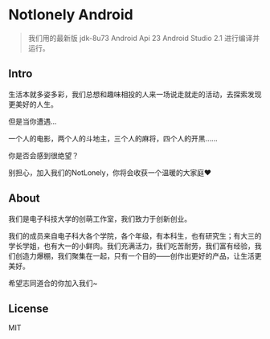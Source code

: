 # Notlonely Android

> 我们用的最新版  jdk-8u73 Android Api 23 Android Studio 2.1 进行编译并运行。

## Intro

生活本就多姿多彩，我们总想和趣味相投的人来一场说走就走的活动，去探索发现更美好的人生。

但是当你遭遇...

一个人的电影，两个人的斗地主，三个人的麻将，四个人的开黑……

你是否会感到很绝望？

别担心，加入我们的NotLonely，你将会收获一个温暖的大家庭❤️

## About

我们是电子科技大学的创萌工作室，我们致力于创新创业。

我们的成员来自电子科大各个学院，各个年级，有本科生，也有研究生；有大三的学长学姐，也有大一的小鲜肉。我们充满活力，我们吃苦耐劳，我们富有经验，我们创造力爆棚，我们聚集在一起，只有一个目的——创作出更好的产品，让生活更美好。

希望志同道合的你加入我们~

## License

MIT
